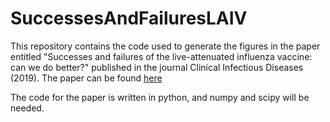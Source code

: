 # SuccessesAndFailuresLAIV
This repository contains the code used to generate the figures in the paper entitled "Successes and failures of the live-attenuated influenza vaccine: can we do better?"
published in the journal Clinical Infectious Diseases (2019). The paper can be found [here](https://academic.oup.com/cid/advance-article/doi/10.1093/cid/ciz358/5485903)

The code for the paper is written in python, and numpy and scipy will be needed.



